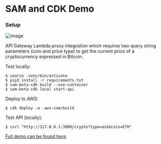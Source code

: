 
# SAM and CDK Demo

### Setup
![image](https://user-images.githubusercontent.com/14105387/119160065-2bd1f300-ba58-11eb-9dfe-d141fec8b5e0.png)

API Gateway Lambda proxy integration which requires two query string parameters (coin and price type) to get the current price of a cryptocurrency expressed in Bitcoin.

Test locally:
```
$ source .venv/bin/activate
$ pip3 install -r requirements.txt
$ sam-beta-cdk build --use-container
$ sam-beta-cdk local start-api
```

Deploy to AWS:
```
$ cdk deploy -a .aws-sam/build
```

Test API (locally):
```
$ curl "http://127.0.0.1:3000/crypto?type=ask&coin=ETH"
```

[Full demo can be found here](https://dev.to/aws-builders/build-serverless-applications-using-cdk-and-sam-4oig).
